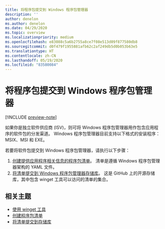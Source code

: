 ```yaml
---
title: 将程序包提交到 Windows 程序包管理器
description: ''
author: denelon
ms.author: denelon
ms.date: 04/29/2020
ms.topic: overview
ms.localizationpriority: medium
ms.openlocfilehash: e83088c5a6b2755a8ce7f08e513d09f877580db8
ms.sourcegitcommit: d0f479f1955881afb62c2af249db5d0b053b63e5
ms.translationtype: HT
ms.contentlocale: zh-CN
ms.lasthandoff: 05/19/2020
ms.locfileid: "83580084"
---
```

# <a name="submit-packages-to-windows-package-manager"></a>将程序包提交到 Windows 程序包管理器

[!INCLUDE [preview-note](../../includes/package-manager-preview.md)]

如果你是独立软件供应商 (ISV)，则可将 Windows 程序包管理器用作包含应用程序的软件包的分发渠道。 Windows 程序包管理器目前支持以下格式的安装程序：MSIX、MSI 和 EXE。

若要将软件包提交到 Windows 程序包管理器，请执行以下步骤：

1. [创建提供应用程序相关信息的程序包清单](manifest.md)。 清单是遵循 Windows 程序包管理器架构的 YAML 文件。
2. [将清单提交到 Windows 程序包管理器存储库](repository.md)。 这是 GitHub 上的开源存储库，其中包含 winget 工具可以访问的清单的集合。

## <a name="related-topics"></a>相关主题

* [使用 winget 工具](../winget/index.md)
* [创建程序包清单](manifest.md)
* [将清单提交到存储库](repository.md)